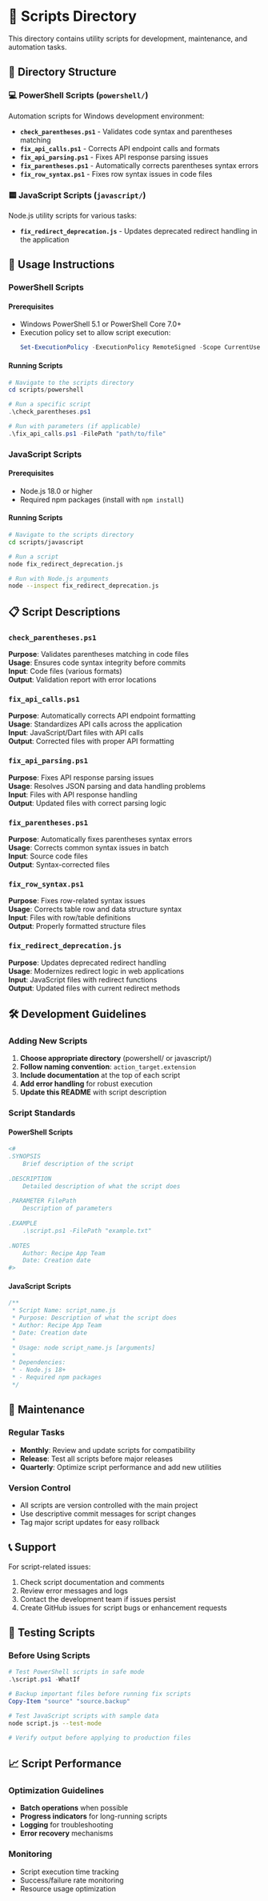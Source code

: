 # 🔧 Scripts Directory

This directory contains utility scripts for development, maintenance, and automation tasks.

## 📁 Directory Structure

### 💻 PowerShell Scripts (`powershell/`)
Automation scripts for Windows development environment:

- **`check_parentheses.ps1`** - Validates code syntax and parentheses matching
- **`fix_api_calls.ps1`** - Corrects API endpoint calls and formats
- **`fix_api_parsing.ps1`** - Fixes API response parsing issues
- **`fix_parentheses.ps1`** - Automatically corrects parentheses syntax errors
- **`fix_row_syntax.ps1`** - Fixes row syntax issues in code files

### 🟨 JavaScript Scripts (`javascript/`)
Node.js utility scripts for various tasks:

- **`fix_redirect_deprecation.js`** - Updates deprecated redirect handling in the application

## 🚀 Usage Instructions

### PowerShell Scripts

#### Prerequisites
- Windows PowerShell 5.1 or PowerShell Core 7.0+
- Execution policy set to allow script execution:
  ```powershell
  Set-ExecutionPolicy -ExecutionPolicy RemoteSigned -Scope CurrentUser
  ```

#### Running Scripts
```powershell
# Navigate to the scripts directory
cd scripts/powershell

# Run a specific script
.\check_parentheses.ps1

# Run with parameters (if applicable)
.\fix_api_calls.ps1 -FilePath "path/to/file"
```

### JavaScript Scripts

#### Prerequisites
- Node.js 18.0 or higher
- Required npm packages (install with `npm install`)

#### Running Scripts
```bash
# Navigate to the scripts directory
cd scripts/javascript

# Run a script
node fix_redirect_deprecation.js

# Run with Node.js arguments
node --inspect fix_redirect_deprecation.js
```

## 📋 Script Descriptions

### `check_parentheses.ps1`
**Purpose**: Validates parentheses matching in code files  
**Usage**: Ensures code syntax integrity before commits  
**Input**: Code files (various formats)  
**Output**: Validation report with error locations  

### `fix_api_calls.ps1`
**Purpose**: Automatically corrects API endpoint formatting  
**Usage**: Standardizes API calls across the application  
**Input**: JavaScript/Dart files with API calls  
**Output**: Corrected files with proper API formatting  

### `fix_api_parsing.ps1`
**Purpose**: Fixes API response parsing issues  
**Usage**: Resolves JSON parsing and data handling problems  
**Input**: Files with API response handling  
**Output**: Updated files with correct parsing logic  

### `fix_parentheses.ps1`
**Purpose**: Automatically fixes parentheses syntax errors  
**Usage**: Corrects common syntax issues in batch  
**Input**: Source code files  
**Output**: Syntax-corrected files  

### `fix_row_syntax.ps1`
**Purpose**: Fixes row-related syntax issues  
**Usage**: Corrects table row and data structure syntax  
**Input**: Files with row/table definitions  
**Output**: Properly formatted structure files  

### `fix_redirect_deprecation.js`
**Purpose**: Updates deprecated redirect handling  
**Usage**: Modernizes redirect logic in web applications  
**Input**: JavaScript files with redirect functions  
**Output**: Updated files with current redirect methods  

## 🛠️ Development Guidelines

### Adding New Scripts

1. **Choose appropriate directory** (powershell/ or javascript/)
2. **Follow naming convention**: `action_target.extension`
3. **Include documentation** at the top of each script
4. **Add error handling** for robust execution
5. **Update this README** with script description

### Script Standards

#### PowerShell Scripts
```powershell
<#
.SYNOPSIS
    Brief description of the script
    
.DESCRIPTION
    Detailed description of what the script does
    
.PARAMETER FilePath
    Description of parameters
    
.EXAMPLE
    .\script.ps1 -FilePath "example.txt"
    
.NOTES
    Author: Recipe App Team
    Date: Creation date
#>
```

#### JavaScript Scripts
```javascript
/**
 * Script Name: script_name.js
 * Purpose: Description of what the script does
 * Author: Recipe App Team
 * Date: Creation date
 * 
 * Usage: node script_name.js [arguments]
 * 
 * Dependencies:
 * - Node.js 18+
 * - Required npm packages
 */
```

## 🔄 Maintenance

### Regular Tasks
- **Monthly**: Review and update scripts for compatibility
- **Release**: Test all scripts before major releases
- **Quarterly**: Optimize script performance and add new utilities

### Version Control
- All scripts are version controlled with the main project
- Use descriptive commit messages for script changes
- Tag major script updates for easy rollback

## 📞 Support

For script-related issues:
1. Check script documentation and comments
2. Review error messages and logs
3. Contact the development team if issues persist
4. Create GitHub issues for script bugs or enhancement requests

## 🧪 Testing Scripts

### Before Using Scripts
```powershell
# Test PowerShell scripts in safe mode
.\script.ps1 -WhatIf

# Backup important files before running fix scripts
Copy-Item "source" "source.backup"
```

```bash
# Test JavaScript scripts with sample data
node script.js --test-mode

# Verify output before applying to production files
```

## 📈 Script Performance

### Optimization Guidelines
- **Batch operations** when possible
- **Progress indicators** for long-running scripts
- **Logging** for troubleshooting
- **Error recovery** mechanisms

### Monitoring
- Script execution time tracking
- Success/failure rate monitoring
- Resource usage optimization
